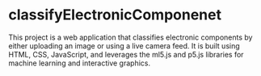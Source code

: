 # classifyElectronicComponenet
This project is a web application that classifies electronic components by either uploading an image or using a live camera feed. It is built using HTML, CSS, JavaScript, and leverages the ml5.js and p5.js libraries for machine learning and interactive graphics.
